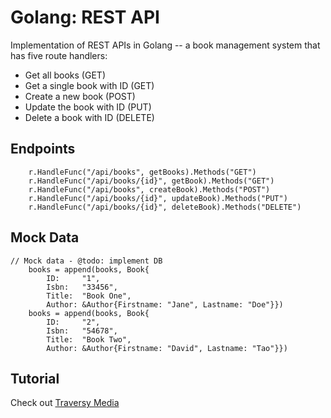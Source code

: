 # Golang: REST API
Implementation of REST APIs in Golang -- a book management system that has five route handlers:
- Get all books (GET)
- Get a single book with ID (GET)
- Create a new book (POST)
- Update the book with ID (PUT)
- Delete a book with ID (DELETE)

## Endpoints
```golang
	r.HandleFunc("/api/books", getBooks).Methods("GET")
	r.HandleFunc("/api/books/{id}", getBook).Methods("GET")
	r.HandleFunc("/api/books", createBook).Methods("POST")
	r.HandleFunc("/api/books/{id}", updateBook).Methods("PUT")
	r.HandleFunc("/api/books/{id}", deleteBook).Methods("DELETE") 
```

## Mock Data
```golang
// Mock data - @todo: implement DB
	books = append(books, Book{
		ID:     "1",
		Isbn:   "33456",
		Title:  "Book One",
		Author: &Author{Firstname: "Jane", Lastname: "Doe"}})
	books = append(books, Book{
		ID:     "2",
		Isbn:   "54678",
		Title:  "Book Two",
		Author: &Author{Firstname: "David", Lastname: "Tao"}})
```
 

## Tutorial
Check out [Traversy Media](https://www.youtube.com/user/TechGuyWeb)
